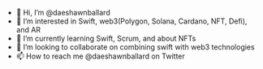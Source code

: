 - 👋 Hi, I’m @daeshawnballard
- 👀 I’m interested in Swift, web3(Polygon, Solana, Cardano, NFT, Defi), and AR
- 🌱 I’m currently learning Swift, Scrum, and about NFTs
- 💞️ I’m looking to collaborate on combining swift with web3 technologies
- 📫 How to reach me @daeshawnballard on Twitter

<!---
daeshawnballard/daeshawnballard is a ✨ special ✨ repository because its `README.md` (this file) appears on your GitHub profile.
You can click the Preview link to take a look at your changes.
--->
